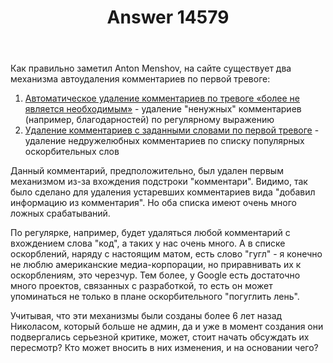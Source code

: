 ﻿---
title: "Answer 14579"
se.owner.user_id: 240512
se.owner.display_name: "SmallSoft"
se.owner.link: "https://ru.meta.stackoverflow.com/users/240512/smallsoft"
se.answer_id: 14579
se.question_id: 14576
se.post_type: answer
se.is_accepted: False
---
<p>Как правильно заметил Anton Menshov, на сайте существует два механизма автоудаления комментариев по первой тревоге:</p>
<ol>
<li><a href="https://ru.meta.stackoverflow.com/q/7095/240512">Автоматическое удаление комментариев по тревоге &#171;более не является необходимым&#187;</a> - удаление &quot;ненужных&quot; комментариев (например, благодарностей) по регулярному выражению</li>
<li><a href="https://ru.meta.stackoverflow.com/q/5899/240512">Удаление комментариев с заданными словами по первой тревоге</a> - удаление недружелюбных комментариев по списку популярных оскорбительных слов</li>
</ol>
<p>Данный комментарий, предположительно, был удален первым механизмом из-за вхождения подстроки &quot;комментари&quot;. Видимо, так было сделано для удаления устаревших комментариев вида &quot;добавил информацию из комментария&quot;. Но оба списка имеют очень много ложных срабатываний.</p>
<p>По регулярке, например, будет удаляться любой комментарий с вхождением слова &quot;код&quot;, а таких у нас очень много. А в списке оскорблений, наряду с настоящим матом, есть слово &quot;гугл&quot; - я конечно не люблю американские медиа-корпорации, но приравнивать их к оскорблениям, это черезчур. Тем более, у Google есть достаточно много проектов, связанных с разработкой, то есть он может упоминаться не только в плане оскорбительного &quot;погуглить лень&quot;.</p>
<p>Учитывая, что эти механизмы были созданы более 6 лет назад Николасом, который больше не админ, да и уже в момент создания они подвергались серьезной критике, может, стоит начать обсуждать их пересмотр? Кто может вносить в них изменения, и на основании чего?</p>
